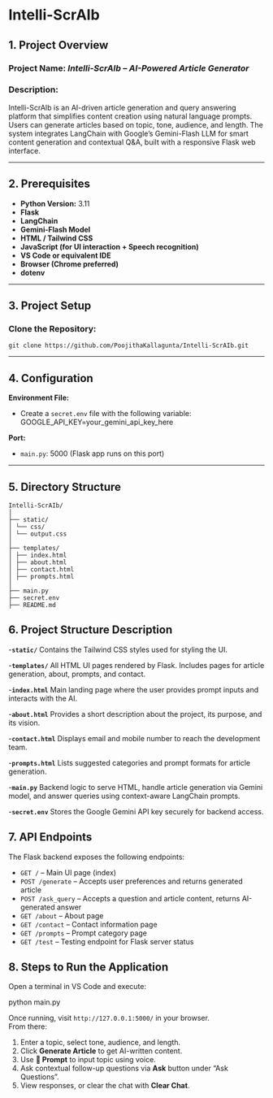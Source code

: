 # Intelli-ScrAIb

## 1. Project Overview 

### **Project Name:** *Intelli-ScrAIb – AI-Powered Article Generator*  
### **Description:**  
Intelli-ScrAIb is an AI-driven article generation and query answering platform that simplifies content creation using natural language prompts. Users can generate articles based on topic, tone, audience, and length. The system integrates LangChain with Google’s Gemini-Flash LLM for smart content generation and contextual Q&A, built with a responsive Flask web interface.

---

## 2. Prerequisites

- **Python Version:** 3.11  
- **Flask**  
- **LangChain**  
- **Gemini-Flash Model**  
- **HTML / Tailwind CSS**  
- **JavaScript (for UI interaction + Speech recognition)**  
- **VS Code or equivalent IDE**  
- **Browser (Chrome preferred)**  
- **dotenv**  

---

## 3. Project Setup

### Clone the Repository:
```
git clone https://github.com/PoojithaKallagunta/Intelli-ScrAIb.git
```

---

## 4. Configuration

**Environment File:**
- Create a `secret.env` file with the following variable:
GOOGLE_API_KEY=your_gemini_api_key_here

**Port:**
- `main.py`: 5000 (Flask app runs on this port)

---

## 5. Directory Structure

```
Intelli-ScrAIb/
│
├── static/
│ └── css/
│ └── output.css
│
├── templates/
│ ├── index.html 
│ ├── about.html
│ ├── contact.html 
│ ├── prompts.html 
│
├── main.py 
├── secret.env 
├── README.md 

```

## 6. Project Structure Description

-**`static/`**  Contains the Tailwind CSS styles used for styling the UI.

-**`templates/`**  All HTML UI pages rendered by Flask. Includes pages for article generation, about, prompts, and contact.

-**`index.html`**  Main landing page where the user provides prompt inputs and interacts with the AI.

-**`about.html`**  Provides a short description about the project, its purpose, and its vision.

-**`contact.html`**  Displays email and mobile number to reach the development team.

-**`prompts.html`**  Lists suggested categories and prompt formats for article generation.

-**`main.py`**  Backend logic to serve HTML, handle article generation via Gemini model, and answer queries using context-aware LangChain prompts.

-**`secret.env`**  Stores the Google Gemini API key securely for backend access.


## 7. API Endpoints

The Flask backend exposes the following endpoints:

- `GET /` – Main UI page (index)
- `POST /generate` – Accepts user preferences and returns generated article
- `POST /ask_query` – Accepts a question and article content, returns AI-generated answer
- `GET /about` – About page
- `GET /contact` – Contact information page
- `GET /prompts` – Prompt category page
- `GET /test` – Testing endpoint for Flask server status


## 8. Steps to Run the Application

Open a terminal in VS Code and execute:

python main.py

Once running, visit `http://127.0.0.1:5000/` in your browser.  
From there:

1. Enter a topic, select tone, audience, and length.
2. Click **Generate Article** to get AI-written content.
3. Use **🎤 Prompt** to input topic using voice.
4. Ask contextual follow-up questions via **Ask** button under “Ask Questions”.
5. View responses, or clear the chat with **Clear Chat**.

```
